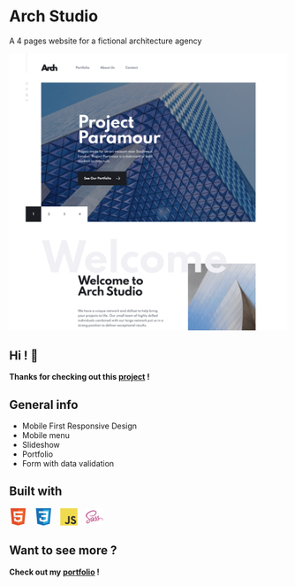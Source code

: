 # Arch Studio

A 4 pages website for a fictional architecture agency

[<img src="./src/assets/static/readme/preview.png">](https://arch.davidyvon.com/)

## Hi ! 👋

**Thanks for checking out this [project](https://github.com/davidyvon/arch-studio-website) !**

## General info

- Mobile First Responsive Design
- Mobile menu
- Slideshow
- Portfolio
- Form with data validation

## Built with

<img src="./src/assets/static/readme/html5.svg" width="32px">  <img src="./src/assets/static/readme/css3.svg" width="32px">  <img src="./src/assets/static/readme/javascript.svg" width="32px">  <img src="./src/assets/static/readme/sass.svg" width="32px">

## Want to see more ?

**Check out my [portfolio](https://www.davidyvon.com) !**
